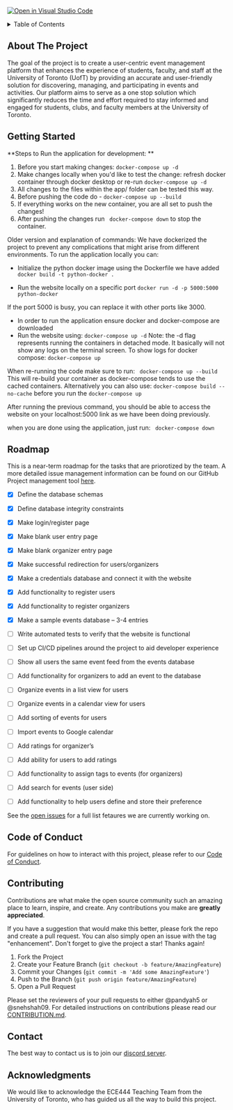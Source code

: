 [![Open in Visual Studio Code](https://classroom.github.com/assets/open-in-vscode-718a45dd9cf7e7f842a935f5ebbe5719a5e09af4491e668f4dbf3b35d5cca122.svg)](https://classroom.github.com/online_ide?assignment_repo_id=11975958&assignment_repo_type=AssignmentRepo)

<!-- ![GitHub Workflow Status](https://github.com/ECE444-2023Fall/project-1-web-application-design-group9-netninjas/.github/workflows/main.yml/badge.svg) -->

<!-- TABLE OF CONTENTS -->
<details>
  <summary>Table of Contents</summary>
  <ol>
    <li>
      <a href="#about-the-project">About The Project</a>
    </li>
    <li>
      <a href="#getting-started">Getting Started</a>
    </li>
    <li><a href="#roadmap">Roadmap</a></li>
    <li><a href="#code-of-conduct">Code of Conduct</a></li>
    <li><a href="#contributing">Contributing</a></li>
    <li><a href="#contact">Contact</a></li>
    <li><a href="#acknowledgments">Acknowledgments</a></li>
  </ol>
</details>

<!-- ABOUT THE PROJECT -->
## About The Project

The goal of the project is to create a user-centric event management platform that enhances the
experience of students, faculty, and staff at the University of Toronto (UofT) by providing an accurate
and user-friendly solution for discovering, managing, and participating in events and activities. Our
platform aims to serve as a one stop solution which significantly reduces the time and effort required
to stay informed and engaged for students, clubs, and faculty members at the University of Toronto.

<!-- GETTING STARTED -->
## Getting Started

**Steps to Run the application for development: **
1. Before you start making changes:  ``` docker-compose up -d ```
2. Make changes locally when you'd like to test the change: refresh docker container through docker desktop or re-run ``` docker-compose up -d ```
3. All changes to the files within the app/ folder can be tested this way. 
4. Before pushing the code do - ``` docker-compose up --build ```
5. If everything works on the new container, you are all set to push the changes!
6. After pushing the changes run ``` docker-compose down``` to stop the container. 

Older version and explanation of commands:
We have dockerized the project to prevent any complications that might arise from different environments. To run the application locally you can:

- Initialize the python docker image using the Dockerfile we have added
```docker build -t python-docker .```

- Run the website locally on a specific port
```docker run -d -p 5000:5000 python-docker```

If the port 5000 is busy, you can replace it with other ports like 3000.

- In order to run the application ensure docker and docker-compose are downloaded
- Run the website using:
 ``` docker-compose up -d ```
Note: the -d flag represents running the containers in detached mode. It basically will not show any logs on the terminal screen.
To show logs for docker compose:
``` docker-compose up ```

When re-running the code make sure to run: 
``` docker-compose up --build```
This will re-build your container as docker-compose tends to use the cached containers. 
Alternatively you can also use: ```docker-compose build --no-cache``` before you run the ```docker-compose up ```

After running the previous command, you should be able to access the website on your localhost:5000 link as we have been doing previously.

when you are done using the application, just run:
 ``` docker-compose down```

<!-- ROADMAP -->
## Roadmap

This is a near-term roadmap for the tasks that are priorotized by the team. A more detailed issue management information can be found on our GitHub Project management tool [here](https://github.com/orgs/ECE444-2023Fall/projects/4).

- [x] Define the database schemas 

- [x] Define database integrity constraints

- [x] Make login/register page

- [x] Make blank user entry page

- [x] Make blank organizer entry page

- [x] Make successful redirection for users/organizers

- [x] Make a credentials database and connect it with the website

- [x] Add functionality to register users

- [x] Add functionality to register organizers

- [x] Make a sample events database – 3-4 entries

- [ ] Write automated tests to verify that the website is functional

- [ ] Set up CI/CD pipelines around the project to aid developer experience

- [ ] Show all users the same event feed from the events database

- [ ] Add functionality for organizers to add an event to the database

- [ ] Organize events in a list view for users

- [ ] Organize events in a calendar view for users

- [ ] Add sorting of events for users

- [ ] Import events to Google calendar

- [ ] Add ratings for organizer’s

- [ ] Add ability for users to add ratings

- [ ] Add functionality to assign tags to events (for organizers)

- [ ] Add search for events (user side)

- [ ] Add functionality to help users define and store their preference

See the [open issues](https://github.com/ECE444-2023Fall/project-1-web-application-design-group9-netninjas/issues?q=is%3Aopen+is%3Aissue) for a full list fetaures we are currently working on.

## Code of Conduct
For guidelines on how to interact with this project, please refer to our [Code of Conduct](./CODE_OF_CONDUCT.md).

<!-- CONTRIBUTING -->
## Contributing

Contributions are what make the open source community such an amazing place to learn, inspire, and create. Any contributions you make are **greatly appreciated**.

If you have a suggestion that would make this better, please fork the repo and create a pull request. You can also simply open an issue with the tag "enhancement".
Don't forget to give the project a star! Thanks again!

1. Fork the Project
2. Create your Feature Branch (`git checkout -b feature/AmazingFeature`)
3. Commit your Changes (`git commit -m 'Add some AmazingFeature'`)
4. Push to the Branch (`git push origin feature/AmazingFeature`)
5. Open a Pull Request

Please set the reviewers of your pull requests to either @pandyah5 or @snehshah09. For detailed instructions on contributions please read our [CONTRIBUTION.md](./CONTRIBUTION.md).

<!-- CONTACT -->
## Contact
The best way to contact us is to join our [discord server](https://discord.gg/8smuwBk4).

<!-- ACKNOWLEDGMENTS -->
## Acknowledgments

We would like to acknowledge the ECE444 Teaching Team from the University of Toronto, who has guided us all the way to build this project.
